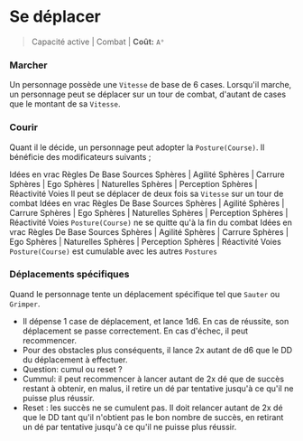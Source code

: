 # Se déplacer

> Capacité active | Combat |
> **Coût:** `A°`

### Marcher
Un personnage possède une `Vitesse` de base de 6 cases.
Lorsqu'il marche, un personnage peut se déplacer sur un tour de combat, d'autant de cases que le montant de sa `Vitesse`.

### Courir
Quant il le décide, un personnage peut adopter la `Posture(Course)`.
Il bénéficie des modificateurs suivants ; 

 Idées en vrac Règles De Base Sources Sphères | Agilité Sphères | Carrure Sphères | Ego Sphères | Naturelles Sphères | Perception Sphères | Réactivité Voies Il peut se déplacer de deux fois sa `Vitesse` sur un tour de combat
 Idées en vrac Règles De Base Sources Sphères | Agilité Sphères | Carrure Sphères | Ego Sphères | Naturelles Sphères | Perception Sphères | Réactivité Voies `Posture(Course)` ne se quitte qu'à la fin du combat
 Idées en vrac Règles De Base Sources Sphères | Agilité Sphères | Carrure Sphères | Ego Sphères | Naturelles Sphères | Perception Sphères | Réactivité Voies `Posture(Course)` est cumulable avec les autres `Postures`

### Déplacements spécifiques
Quand le personnage tente un déplacement spécifique tel que `Sauter` ou `Grimper`.
- Il dépense 1 case de déplacement, et lance 1d6. En cas de réussite, son déplacement se passe correctement. En cas d'échec, il peut recommencer.
- Pour des obstacles plus conséquents, il lance 2x autant de d6 que le DD du déplacement à effectuer. 
 - Question: cumul ou reset ?
 - Cummul: il peut recommencer à lancer autant de 2x dé que de succès restant à obtenir, en malus, il retire un dé par tentative jusqu'à ce qu'il ne puisse plus réussir. 
 - Reset : les succès ne se cumulent pas. Il doit relancer autant de 2x dé que le DD tant qu'il n'obtient pas le bon nombre de succès, en retirant un dé par tentative jusqu'à ce qu'il ne puisse plus réussir.
